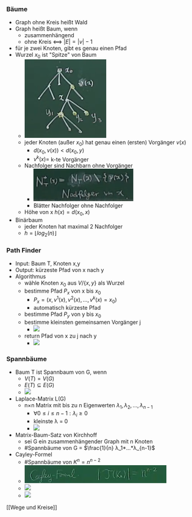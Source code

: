 ### Bäume
+ Graph ohne Kreis heißt Wald
+ Graph heißt Baum, wenn
	+ zusammenhängend
	+ ohne Kreis <==> $|E|=|v|-1$
+ für je zwei Knoten, gibt es genau einen Pfad
+ Wurzel $x_0$ ist "Spitze" von Baum
	+ ![](Pasted%20image%2020220512164947.png)
	+ jeder Knoten (außer $x_0$) hat genau einen (ersten) Vorgänger $v(x)$
		+ $d(x_0,v(x))<d(x_0,y)$
		+ $v^{k}(x)=$ k-te Vorgänger 
	+ Nachfolger sind Nachbarn ohne Vorgänger
		+ ![](Pasted%20image%2020220512165341.png)
		+ Blätter Nachfolger ohne Nachfolger
	+ Höhe von x $h(x)=d(x_0,x)$
+ Binärbaum
	+ jeder Knoten hat maximal 2 Nachfolger
	+ $h=\lfloor log_2(n)\rfloor$

### Path Finder
+ Input: Baum T, Knoten x,y
+ Output: kürzeste Pfad von x nach y
+ Algorithmus
	+ wähle Knoten $x_0$ aus $V/\{x,y\}$ als Wurzel
	+ bestimme Pfad  $P_x$ von x bis $x_0$
		+ $P_x=(x,v^{1}(x),v^{2}(x),...,v^{k}(x)=x_0)$
		+ automatisch kürzeste Pfad
	+ bestimme Pfad $P_y$ von y bis $x_0$
	+ bestimme kleinsten gemeinsamen Vorgänger j
		+ ![](Pasted%20image%2020220512170005.png)
	+ return Pfad von x zu j nach y
		+ ![](Pasted%20image%2020220512170121.png)

### Spannbäume
+ Baum T ist Spannbaum von G, wenn
	+ $V(T)=V(G)$
	+ $E(T)⊆E(G)$
	+ ![](Pasted%20image%2020220512170337.png)
+ Laplace-Matrix L(G)
	+ n×n Matrix mit bis zu n Eigenwerten $λ_1,λ_2,...,λ_{n-1}$
		+ $∀0≤i≤n-1: λ_i≥0$
		+ kleinste λ = 0
		+ ![](Pasted%20image%2020220512173159.png)
+ Matrix-Baum-Satz von Kirchhoff
	+ sei G ein zusammenhängender Graph mit n Knoten
	+ \#Spannbäume von G = $\frac{1}{n} λ_1*...*λ_{n-1}$
+ Cayley-Formel
	+ \#Spannbäume von $K^n=n^{n-2}$
	+ ![](Pasted%20image%2020220513134027.png)
	+ ![](Pasted%20image%2020220512173648.png)
	+ ![](Pasted%20image%2020220512173715.png)

[[Wege und Kreise]]